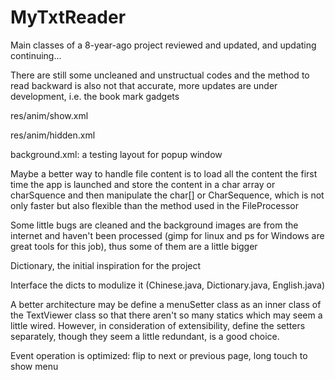 # MyTxtReader

Main classes of a 8-year-ago project reviewed and updated, and updating continuing...

There are still some uncleaned and unstructual codes and the method to read backward is also not that
accurate, more updates are under development, i.e. the book mark gadgets

res/anim/show.xml

res/anim/hidden.xml

background.xml: a testing layout for popup window

Maybe a better way to handle file content is to load all the content the first time the app is launched and store the content in a char array or charSquence and then manipulate the char[] or CharSequence, which is not only faster but also flexible than the method used in the FileProcessor

Some little bugs are cleaned and the background images are from the internet and haven't been processed (gimp for linux and ps for Windows are great tools for this job), thus some of them are a little bigger

Dictionary, the initial inspiration for the project

Interface the dicts to modulize it (Chinese.java, Dictionary.java, English.java)

A better architecture may be define a menuSetter class as an inner class of the TextViewer class so that there aren't so many statics which may seem a little wired. However, in consideration of extensibility, define the setters separately, though they seem a little redundant, is a good choice.

Event operation is optimized: flip to next or previous page, long touch to show menu
